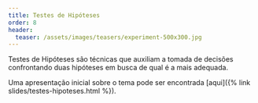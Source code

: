 ```yaml
---
title: Testes de Hipóteses
order: 8
header:
  teaser: /assets/images/teasers/experiment-500x300.jpg
---
```

Testes de Hipóteses são técnicas que auxiliam a tomada de decisões confrontando duas hipóteses em busca de qual é a mais adequada.

Uma apresentação inicial sobre o tema pode ser encontrada [aqui]({% link slides/testes-hipoteses.html %}).
